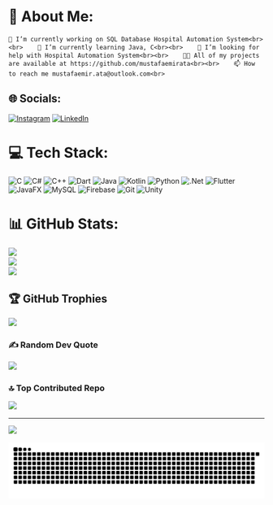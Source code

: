 # 💫 About Me:
    🔭 I’m currently working on SQL Database Hospital Automation System<br><br>    🌱 I’m currently learning Java, C<br><br>    🤝 I’m looking for help with Hospital Automation System<br><br>    👨‍💻 All of my projects are available at https://github.com/mustafaemirata<br><br>    📫 How to reach me mustafaemir.ata@outlook.com<br>


## 🌐 Socials:
[![Instagram](https://img.shields.io/badge/Instagram-%23E4405F.svg?logo=Instagram&logoColor=white)](https://instagram.com/mustafaemirata) [![LinkedIn](https://img.shields.io/badge/LinkedIn-%230077B5.svg?logo=LinkedIn&logoColor=white)](https://www.linkedin.com/in/mustafa-emir-ata-b956aa28b/)


# 💻 Tech Stack:
![C](https://img.shields.io/badge/c-%2300599C.svg?style=for-the-badge&logo=c&logoColor=white) ![C#](https://img.shields.io/badge/c%23-%23239120.svg?style=for-the-badge&logo=csharp&logoColor=white) ![C++](https://img.shields.io/badge/c++-%2300599C.svg?style=for-the-badge&logo=c%2B%2B&logoColor=white) ![Dart](https://img.shields.io/badge/dart-%230175C2.svg?style=for-the-badge&logo=dart&logoColor=white) ![Java](https://img.shields.io/badge/java-%23ED8B00.svg?style=for-the-badge&logo=openjdk&logoColor=white) ![Kotlin](https://img.shields.io/badge/kotlin-%237F52FF.svg?style=for-the-badge&logo=kotlin&logoColor=white) ![Python](https://img.shields.io/badge/python-3670A0?style=for-the-badge&logo=python&logoColor=ffdd54) ![.Net](https://img.shields.io/badge/.NET-5C2D91?style=for-the-badge&logo=.net&logoColor=white) ![Flutter](https://img.shields.io/badge/Flutter-%2302569B.svg?style=for-the-badge&logo=Flutter&logoColor=white) ![JavaFX](https://img.shields.io/badge/javafx-%23FF0000.svg?style=for-the-badge&logo=javafx&logoColor=white) ![MySQL](https://img.shields.io/badge/mysql-4479A1.svg?style=for-the-badge&logo=mysql&logoColor=white) ![Firebase](https://img.shields.io/badge/firebase-a08021?style=for-the-badge&logo=firebase&logoColor=ffcd34) ![Git](https://img.shields.io/badge/git-%23F05033.svg?style=for-the-badge&logo=git&logoColor=white) ![Unity](https://img.shields.io/badge/unity-%23000000.svg?style=for-the-badge&logo=unity&logoColor=white)
# 📊 GitHub Stats:
![](https://github-readme-stats.vercel.app/api?username=mustafaemirata&theme=dracula&hide_border=false&include_all_commits=true&count_private=true)<br/>
![](https://github-readme-streak-stats.herokuapp.com/?user=mustafaemirata&theme=dracula&hide_border=false)<br/>
![](https://github-readme-stats.vercel.app/api/top-langs/?username=mustafaemirata&theme=dracula&hide_border=false&include_all_commits=true&count_private=true&layout=compact)

## 🏆 GitHub Trophies
![](https://github-profile-trophy.vercel.app/?username=mustafaemirata&theme=dracula&no-frame=false&no-bg=false&margin-w=4)

### ✍️ Random Dev Quote
![](https://quotes-github-readme.vercel.app/api?type=horizontal&theme=radical)

### 🔝 Top Contributed Repo
![](https://github-contributor-stats.vercel.app/api?username=mustafaemirata&limit=5&theme=dark&combine_all_yearly_contributions=true)

---
[![](https://visitcount.itsvg.in/api?id=mustafaemirata&icon=3&color=0)](https://visitcount.itsvg.in)

![Snake animation](https://github.com/mustafaemirata/mustafaemirata/blob/output/snake.svg)


<!-- Proudly created with GPRM ( https://gprm.itsvg.in ) -->
